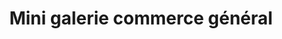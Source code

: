 ---
title: "Mini galerie commerce général"
url: /bamako/mini-galerie-commerce-general/
shop: magasin de variétés
---